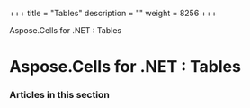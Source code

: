 +++
title = "Tables" 
description = "" 
weight = 8256 
+++

Aspose.Cells for .NET : Tables  

# Aspose.Cells for .NET : Tables


### Articles in this section

           

